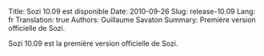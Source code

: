 Title: Sozi 10.09 est disponible
Date: 2010-09-26
Slug: release-10.09
Lang: fr
Translation: true
Authors: Guillaume Savaton
Summary:
    Première version officielle de Sozi.

Sozi 10.09 est la première version officielle de Sozi.


